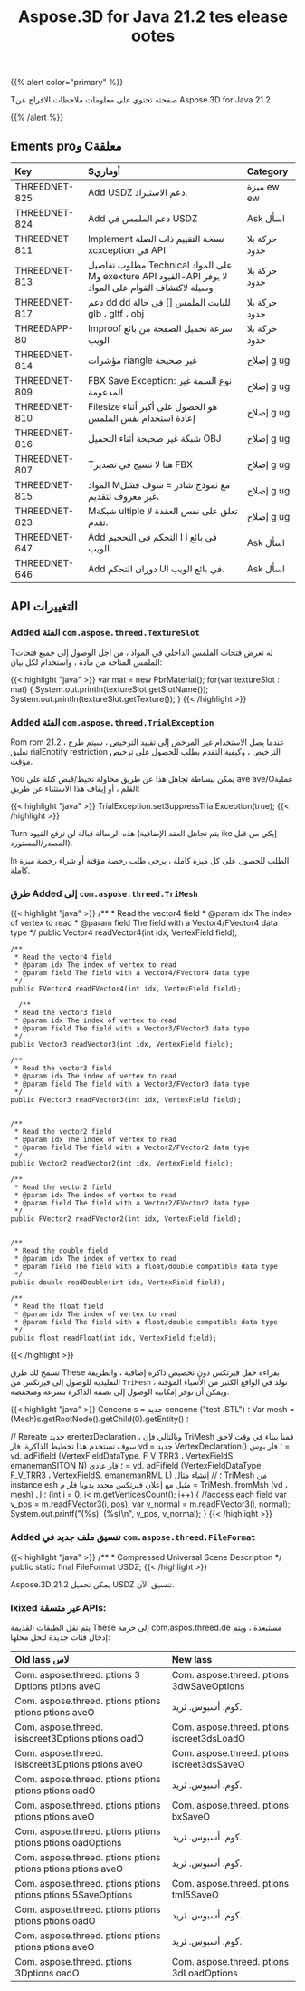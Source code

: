 ﻿---
title: Aspose.3D for Java 21.2 tes elease ootes
type: docs
weight: 11
url: /ar/java/aspose-3d-for-java-21-2-release-notes/
---
{{% alert color="primary" %}}

Tصفحته تحتوي على معلومات ملاحظات الافراج عن Aspose.3D for Java 21.2.

{{% /alert %}}
## **Ements proو Cمعلقة**

|**Key**|**Sأوماري**|**Category**|
|:- |:- |:- |
|THREEDNET-825 |Add USDZ دعم الاستيراد.|ميزة ew ew|
|THREEDNET-824 |Add دعم الملمس في USDZ|Ask اسأل|
|THREEDNET-811 |Implement نسخة التقييم ذات الصلة xcxception في API|حركة بلا حدود|
|THREEDNET-813 |مطلوب تفاصيل Technical على المواد Mو exexture API القيود-API لا يوفر وسيلة لاكتشاف القوام على المواد|حركة بلا حدود|
|THREEDNET-817 |دعم dd dd للبايت الملمس [] في حالة glb ، gltf ، obj|حركة بلا حدود|
|THREEDAPP-80 |Improof سرعة تحميل الصفحة من بائع الويب|حركة بلا حدود|
|THREEDNET-814 |مؤشرات riangle غير صحيحة|إصلاح g ug|
|THREEDNET-809 |FBX Save Exception: نوع السمة غير المدعومة|إصلاح g ug|
|THREEDNET-810 |Filesize هو الحصول على أكبر أثناء إعادة استخدام نفس الملمس|إصلاح g ug|
|THREEDNET-816 |شبكة غير صحيحة أثناء التحميل OBJ|إصلاح g ug|
|THREEDNET-807 |Tهنا لا نسيج في تصدير FBX|إصلاح g ug|
|THREEDNET-815 |المواد Mمع نموذج شادر = سوف فشل غير معروف لتقديم.|إصلاح g ug|
|THREEDNET-823 |Mشبكة ultiple تعلق على نفس العقدة لا تقدم.|إصلاح g ug|
|THREEDNET-647 |Add التحكم في التحجيم I I في بائع الويب.|Ask اسأل|
|THREEDNET-646 |Add دوران التحكم UI في بائع الويب.|Ask اسأل|



## API التغييرات ##

### Added الفئة `com.aspose.threed.TextureSlot`

Tله تعرض فتحات الملمس الداخلي في المواد ، من أجل الوصول إلى جميع فتحات الملمس المتاحة من مادة ، واستخدام لكل بيان:

{{< highlight "java" >}}
        var mat = new PbrMaterial();
        for(var textureSlot : mat) {
            System.out.println(textureSlot.getSlotName());
            System.out.println(textureSlot.getTexture());
        }
{{< /highlight >}}

### Added الفئة `com.aspose.threed.TrialException`

Rom rom 21.2 ، عندما يصل الاستخدام غير المرخص إلى تقييد الترخيص ، سيتم طرح تعليق rialEnotify restriction الترخيص ، وكيفية التقدم بطلب للحصول على ترخيص مؤقت.

You يمكن ببساطة تجاهل هذا عن طريق محاولة تحيط/قبض كتلة على ave ave/Oعملية القلم ، أو إيقاف هذا الاستثناء عن طريق:

{{< highlight "java" >}}
        TrialException.setSuppressTrialException(true);
{{< /highlight >}}

Turn هذه الرسالة قبالة لن ترفع القيود (يتم تجاهل العقد الإضافية ike إيكي من قبل المصدر/المستورد).

In الطلب للحصول على كل ميزة كاملة ، يرجى طلب رخصة مؤقتة أو شراء رخصة ميزة كاملة.

### طرق Added إلى `com.aspose.threed.TriMesh`


{{< highlight "java" >}}
    /**
     * Read the vector4 field
     * @param idx The index of vertex to read
     * @param field The field with a Vector4/FVector4 data type
     */
    public Vector4 readVector4(int idx, VertexField field);
  
    /**
     * Read the vector4 field
     * @param idx The index of vertex to read
     * @param field The field with a Vector4/FVector4 data type
     */
    public FVector4 readFVector4(int idx, VertexField field);
  
      /**
     * Read the vector3 field
     * @param idx The index of vertex to read
     * @param field The field with a Vector3/FVector3 data type
     */
    public Vector3 readVector3(int idx, VertexField field);
    
    /**
     * Read the vector3 field
     * @param idx The index of vertex to read
     * @param field The field with a Vector3/FVector3 data type
     */
    public FVector3 readFVector3(int idx, VertexField field);

  
    /**
     * Read the vector2 field
     * @param idx The index of vertex to read
     * @param field The field with a Vector2/FVector2 data type
     */
    public Vector2 readVector2(int idx, VertexField field);
    
    /**
     * Read the vector2 field
     * @param idx The index of vertex to read
     * @param field The field with a Vector2/FVector2 data type
     */
    public FVector2 readFVector2(int idx, VertexField field);

  
    /**
     * Read the double field
     * @param idx The index of vertex to read
     * @param field The field with a float/double compatible data type
     */
    public double readDouble(int idx, VertexField field);
    
    /**
     * Read the float field
     * @param idx The index of vertex to read
     * @param field The field with a float/double compatible data type
     */
    public float readFloat(int idx, VertexField field);
{{< /highlight >}}


تسمح لك طرق These بقراءة حقل فيرتكس دون تخصيص ذاكرة إضافية ، والطريقة التقليدية للوصول إلى فيرتكس من `TriMesh` تولد في الواقع الكثير من الأشياء المؤقتة ، ويمكن أن توفر إمكانية الوصول إلى بصمة الذاكرة بسرعة ومنخفضة.

{{< highlight "java" >}}
Cencene s = جديد cencene ("test .STL") ؛
Var mesh = (Mesh)s.getRootNode().getChild(0).getEntity() ؛

// Rereate جديد erertexDeclaration ، وبالتالي فإن TriMesh قمنا ببناء في وقت لاحق سوف تستخدم هذا تخطيط الذاكرة.
فار vd = جديد VertexDeclaration() ؛
فار بوس = vd. adFifield (VertexFieldDataType. F_V_TRR3 ، VertexFieldS. emanemanSITON N) ؛
فار عادي = vd. adFifield (VertexFieldDataType. F_V_TRR3 ، VertexFieldS. emanemanRML L) ؛
// إنشاء مثال TriMesh من instance esh مثيل مع إعلان فيرتكس محدد يدويا
فار م = TriMesh. fromMsh (vd ، mesh) ؛
ل (int i = 0; i< m.getVerticesCount(); i++)
        {
            //access each field
            var v_pos = m.readFVector3(i, pos);
            var v_normal = m.readFVector3(i, normal);
            System.out.printf("(%s), (%s)\n", v_pos, v_normal);
        }
{{< /highlight >}}


### Added تنسيق ملف جديد في `com.aspose.threed.FileFormat`

{{< highlight "java" >}}
    /**
     * Compressed Universal Scene Description
     */
    public static final FileFormat USDZ;
{{< /highlight >}}

Aspose.3D 21.2 يمكن تحميل USDZ تنسيق الآن.


### Ixixed غير متسقة APIs:

يتم نقل الطبقات القديمة These إلى حزمة com.aspos.threed.de مستبعدة ، ويتم إدخال فئات جديدة لتحل محلها:

|**Old lass لاس** |**New lass** |
|:- |:- |
|Com. aspose.threed. ptions 3 Dptions ptions aveO|Com. aspose.threed. ptions 3dwSaveOptions|
|Com. aspose.threed. ptions ptions ptions ptions aveO|كوم. أسبوس. ثريد.|
|Com. aspose.threed. isiscreet3Dptions ptions oadO|Com. aspose.threed. ptions iscreet3dsLoadO|
|Com. aspose.threed. isiscreet3Dptions ptions aveO|Com. aspose.threed. ptions iscreet3dsSaveO|
|Com. aspose.threed. ptions ptions ptions ptions oadO|كوم. أسبوس. ثريد.|
|Com. aspose.threed. ptions ptions ptions ptions aveO|Com. aspose.threed. ptions bxSaveO|
|Com. aspose.threed. ptions ptions ptions ptions oadOptions|كوم. أسبوس. ثريد.|
|Com. aspose.threed. ptions ptions ptions ptions ptions aveO|كوم. أسبوس. ثريد.|
|Com. aspose.threed. ptions ptions ptions ptions 5SaveOptions|Com. aspose.threed. ptions tml5SaveO|
|Com. aspose.threed. ptions ptions ptions ptions oadO|كوم. أسبوس. ثريد.|
|Com. aspose.threed. ptions ptions ptions ptions aveO|كوم. أسبوس. ثريد.|
|Com. aspose.threed. ptions 3Dptions oadO|Com. aspose.threed. ptions 3dLoadOptions|


